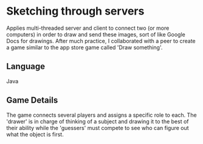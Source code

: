 # Sketching through servers
Applies multi-threaded server and client to connect two (or more computers) in order to draw and send these images, sort of like Google Docs for drawings. After much practice, I collaborated with a peer to create a game similar to the app store game called 'Draw something'.

## Language
Java

## Game Details
The game connects several players and assigns a specific role to each. The 'drawer' is in charge of thinking of a subject and drawing it to the best of their ability while the 'guessers' must compete to see who can figure out what the object is first.
